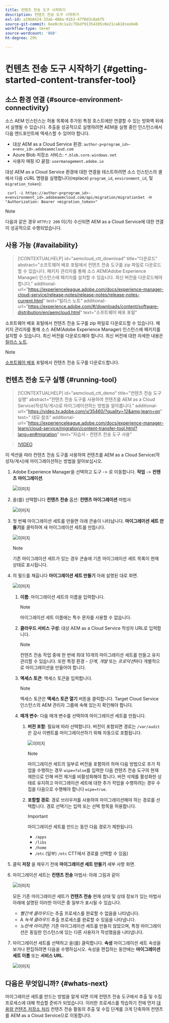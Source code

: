 ```yaml
---
title: 컨텐츠 전송 도구 시작하기
description: 컨텐츠 전송 도구 시작하기
exl-id: a19b8424-33ab-488a-91b3-47f0d3c8abf5
source-git-commit: 6ee0cdc1a2c75bdf91354285c0e21ca618ceeb46
workflow-type: tm+mt
source-wordcount: '860'
ht-degree: 29%

---
```


# 컨텐츠 전송 도구 시작하기 {#getting-started-content-transfer-tool}

## 소스 환경 연결 {#source-environment-connectivity}

소스 AEM 인스턴스는 허용 목록에 추가된 특정 호스트에만 연결할 수 있는 방화벽 뒤에서 실행될 수 있습니다. 추출을 성공적으로 실행하려면 AEM을 실행 중인 인스턴스에서 다음 엔드포인트에 액세스할 수 있어야 합니다.

* 대상 AEM as a Cloud Service 환경:
   `author-p<program_id>-e<env_id>.adobeaemcloud.com`
* Azure Blob 저장소 서비스:
   `*.blob.core.windows.net`
* 사용자 매핑 IO 끝점:
   `usermanagement.adobe.io`

대상 AEM as a Cloud Service 환경에 대한 연결을 테스트하려면 소스 인스턴스의 셸에서 다음 cURL 명령을 실행합니다(replace) `program_id`, `environment_id`, 및 `migration_token`):

```
 curl -i https://author-p<program_id>-e<environment_id>.adobeaemcloud.com/api/migration/migrationSet -H "Authorization: Bearer <migration_token>"
```

>[!NOTE]
>다음과 같은 경우 `HTTP/2 200` 이(가) 수신되면 AEM as a Cloud Service에 대한 연결이 성공적으로 수행되었습니다.


## 사용 가능 {#availability}

>[!CONTEXTUALHELP]
>id="aemcloud_ctt_download"
>title="다운로드"
>abstract="소프트웨어 배포 포털에서 컨텐츠 전송 도구를 zip 파일로 다운로드할 수 있습니다. 패키지 관리자를 통해 소스 AEM(Adobe Experience Manager) 인스턴스에 패키지를 설치할 수 있습니다. 최신 버전을 다운로드해야 합니다."
>additional-url="https://experienceleague.adobe.com/docs/experience-manager-cloud-service/release-notes/release-notes/release-notes-current.html" text="릴리스 노트"
>additional-url="https://experience.adobe.com/#/downloads/content/software-distribution/en/aemcloud.html" text="소프트웨어 배포 포털"

소프트웨어 배포 포털에서 컨텐츠 전송 도구를 zip 파일로 다운로드할 수 있습니다. 패키지 관리자를 통해 소스 AEM(Adobe Experience Manager) 인스턴스에 패키지를 설치할 수 있습니다. 최신 버전을 다운로드해야 합니다. 최신 버전에 대한 자세한 내용은 [릴리스 노트](https://experienceleague.adobe.com/docs/experience-manager-cloud-service/release-notes/release-notes/release-notes-current.html?lang=ko-KR).

>[!NOTE]
>[소프트웨어 배포](https://experience.adobe.com/#/downloads/content/software-distribution/en/aemcloud.html) 포털에서 컨텐츠 전송 도구를 다운로드합니다.

## 컨텐츠 전송 도구 실행 {#running-tool}

>[!CONTEXTUALHELP]
>id="aemcloud_ctt_demo"
>title="컨텐츠 전송 도구 실행"
>abstract="컨텐츠 전송 도구를 사용하여 컨텐츠를 AEM as a Cloud Service(작성자/게시)로 마이그레이션하는 방법을 알아봅니다."
>additional-url="https://video.tv.adobe.com/v/35460/?quality=12&amp;learn=on" text=" 데모 참조"
>additional-url="https://experienceleague.adobe.com/docs/experience-manager-learn/cloud-service/migration/content-transfer-tool.html?lang=en#migration" text="자습서 - 컨텐츠 전송 도구 사용"

>[!VIDEO](https://video.tv.adobe.com/v/35460/?quality=12&learn=on)


이 섹션을 따라 컨텐츠 전송 도구를 사용하여 컨텐츠를 AEM as a Cloud Service(작성자/게시)에 마이그레이션하는 방법을 알아보십시오.

1. Adobe Experience Manager을 선택하고 도구 -> 로 이동합니다. **작업** -> **컨텐츠 마이그레이션**.

   ![이미지](/help/move-to-cloud-service/content-transfer-tool/assets-ctt/ctt01.png)

1. 을(를) 선택합니다 **컨텐츠 전송** 옵션: **컨텐츠 마이그레이션** 마법사

   ![이미지](/help/move-to-cloud-service/content-transfer-tool/assets-ctt/ctt02.png)


1. 첫 번째 마이그레이션 세트를 만들면 아래 콘솔이 나타납니다. **마이그레이션 세트 만들기**&#x200B;를 클릭하여 새 마이그레이션 세트를 만듭니다.

   ![이미지](/help/move-to-cloud-service/content-transfer-tool/assets-ctt/ctt03.png)

   >[!NOTE]
   >기존 마이그레이션 세트가 있는 경우 콘솔에 기존 마이그레이션 세트 목록이 현재 상태로 표시됩니다.


1. 의 필드를 채웁니다 **마이그레이션 세트 만들기** 아래 설명된 대로 화면.

   ![이미지](/help/move-to-cloud-service/content-transfer-tool/assets-ctt/ctt04.png)

   1. **이름**: 마이그레이션 세트의 이름을 입력합니다.
      >[!NOTE]
      >마이그레이션 세트 이름에는 특수 문자를 사용할 수 없습니다.

   1. **클라우드 서비스 구성**: 대상 AEM as a Cloud Service 작성자 URL로 입력합니다.

      >[!NOTE]
      >컨텐츠 전송 작업 중에 한 번에 최대 10개의 마이그레이션 세트를 만들고 유지 관리할 수 있습니다.
      >또한 특정 환경 - *단계*, *개발* 또는 *프로덕션*&#x200B;마다 개별적으로 마이그레이션을 만들어야 합니다.

   1. **액세스 토큰**: 액세스 토큰을 입력합니다.

      >[!NOTE]
      >액세스 토큰은 **액세스 토큰 열기** 버튼을 클릭합니다. Target Cloud Service 인스턴스의 AEM 관리자 그룹에 속해 있는지 확인해야 합니다.

   1. **매개 변수**: 다음 매개 변수를 선택하여 마이그레이션 세트를 만듭니다.

      1. **버전 포함**: 필요에 따라 선택합니다. 버전이 포함되면 경로는 `/var/audit` 은 감사 이벤트를 마이그레이션하기 위해 자동으로 포함됩니다.

         ![이미지](/help/move-to-cloud-service/content-transfer-tool/assets-ctt/ctt05.png)

         >[!NOTE]
         >마이그레이션 세트의 일부로 버전을 포함하려 하며 다음 방법으로 추가 작업을 수행하는 경우 `wipe=false`를 입력한 다음 컨텐츠 전송 도구의 현재 제한으로 인해 버전 제거를 비활성화해야 합니다. 버전 삭제를 활성화한 상태로 유지하고 마이그레이션 세트에 대한 추가 작업을 수행하려는 경우 수집을 다음으로 수행해야 합니다 `wipe=true`.


      1. **포함할 경로**: 경로 브라우저를 사용하여 마이그레이션해야 하는 경로를 선택합니다. 경로 선택기는 입력 또는 선택 항목을 허용합니다.

         >[!IMPORTANT]
         >마이그레이션 세트를 만드는 동안 다음 경로가 제한됩니다.
         >* `/apps`
         >* `/libs`
         >* `/home`
         >* `/etc` (일부) `/etc` CTT에서 경로를 선택할 수 있음)


1. 클릭 **저장** 을 채우기 전에 **마이그레이션 세트 만들기** 세부 사항 화면.

1. 마이그레이션 세트는 **컨텐츠 전송** 마법사: 아래 그림과 같이

   ![이미지](/help/move-to-cloud-service/content-transfer-tool/assets-ctt/ctt07.png)

   모든 기존 마이그레이션 세트가 **컨텐츠 전송** 현재 상태 및 상태 정보가 있는 마법사 아래에 설명된 이러한 아이콘 중 일부가 표시될 수 있습니다.

   * *빨간색 클라우드*&#x200B;는 추출 프로세스를 완료할 수 없음을 나타냅니다.
   * A *녹색 클라우드* 추출 프로세스를 완료할 수 있음을 나타냅니다.
   * *노란색 아이콘*&#x200B;은 기존 마이그레이션 세트를 만들지 않았으며, 특정 마이그레이션은 동일한 인스턴스에 있는 다른 사용자가 작성했음을 나타냅니다.

1. 마이그레이션 세트를 선택하고 을(를) 클릭합니다. **속성** 마이그레이션 세트 속성을 보거나 편집하려면 다음을 수행하십시오. 속성을 편집하는 동안에는 **마이그레이션 세트 이름** 또는 **서비스 URL**.

   ![이미지](/help/move-to-cloud-service/content-transfer-tool/assets-ctt/ctt06.png)


## 다음은 무엇입니까? {#whats-next}

마이그레이션 세트를 만드는 방법을 알게 되면 이제 컨텐츠 전송 도구에서 추출 및 수집 프로세스에 대해 학습할 준비가 되었습니다. 이러한 프로세스를 학습하기 전에 먼저 [대용량 컨텐츠 저장소 처리](https://experienceleague.adobe.com/docs/experience-manager-cloud-service/moving/cloud-migration/content-transfer-tool/handling-large-content-repositories.html?lang=en) 컨텐츠 전송 활동의 추출 및 수집 단계를 크게 단축하여 컨텐츠를 AEM as a Cloud Service으로 이동합니다.
